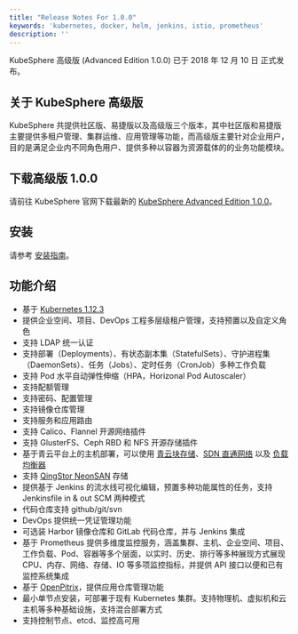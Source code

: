 ```yaml
---
title: "Release Notes For 1.0.0"
keywords: 'kubernetes, docker, helm, jenkins, istio, prometheus'
description: ''
---
```


KubeSphere 高级版 (Advanced Edition 1.0.0) 已于 2018 年 12 月 10 日 正式发布。

## 关于 KubeSphere 高级版  

KubeSphere 共提供社区版、易捷版以及高级版三个版本，其中社区版和易捷版主要提供多租户管理、集群运维、应用管理等功能，而高级版主要针对企业用户，目的是满足企业内不同角色用户、提供多种以容器为资源载体的的业务功能模块。

## 下载高级版 1.0.0

请前往 KubeSphere 官网下载最新的 [KubeSphere Advanced Edition 1.0.0](/download)。

## 安装

请参考 [安装指南](../../installation/intro)。

## 功能介绍  

 - 基于 [Kubernetes 1.12.3](https://github.com/kubernetes/kubernetes/releases/tag/v1.12.3)    
 - 提供企业空间、项目、DevOps 工程多层级租户管理，支持预置以及自定义角色  
 - 支持 LDAP 统一认证  
 - 支持部署（Deployments）、有状态副本集（StatefulSets）、守护进程集（DaemonSets）、任务（Jobs）、定时任务（CronJob）多种工作负载
 - 支持 Pod 水平自动弹性伸缩（HPA，Horizonal Pod Autoscaler）  
 - 支持配额管理  
 - 支持密码、配置管理  
 - 支持镜像仓库管理  
 - 支持服务和应用路由  
 - 支持 Calico、Flannel 开源网络插件  
 - 支持 GlusterFS、Ceph RBD 和 NFS 开源存储插件  
 - 基于青云平台上的主机部署，可以使用 [青云块存储](https://github.com/yunify/qingcloud-csi)、[SDN 直通网络](https://github.com/yunify/hostnic-cni) 以及 [负载均衡器](https://github.com/yunify/qingcloud-cloud-controller-manager)  
 - 支持 [QingStor NeonSAN](https://github.com/yunify/qingstor-csi) 存储  
 - 提供基于 Jenkins 的流水线可视化编辑，预置多种功能属性的任务，支持 Jenkinsfile in & out SCM 两种模式  
 - 代码仓库支持 github/git/svn  
 - DevOps 提供统一凭证管理功能  
 - 可选装 Harbor 镜像仓库和 GitLab 代码仓库，并与 Jenkins 集成  
 - 基于 Prometheus 提供多维度监控服务，涵盖集群、主机、企业空间、项目、工作负载、Pod、容器等多个层面，以实时、历史、排行等多种展现方式展现 CPU、内存、网络、存储、IO 等多项监控指标，并提供 API 接口以便和已有监控系统集成
 - 基于 [OpenPitrix](https://openpitrix.io)，提供应用仓库管理功能  
 - 最小单节点安装，可部署于现有 Kubernetes 集群。支持物理机、虚拟机和云主机等多种基础设施，支持混合部署方式  
 - 支持控制节点、etcd、监控高可用  